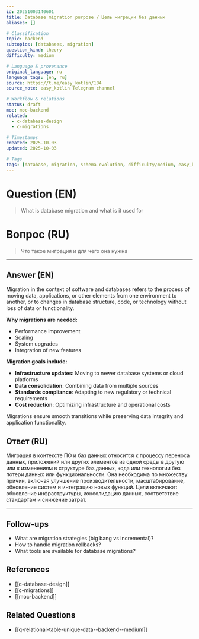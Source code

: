 ```yaml
---
id: 20251003140601
title: Database migration purpose / Цель миграции баз данных
aliases: []

# Classification
topic: backend
subtopics: [databases, migration]
question_kind: theory
difficulty: medium

# Language & provenance
original_language: ru
language_tags: [en, ru]
source: https://t.me/easy_kotlin/184
source_note: easy_kotlin Telegram channel

# Workflow & relations
status: draft
moc: moc-backend
related:
  - c-database-design
  - c-migrations

# Timestamps
created: 2025-10-03
updated: 2025-10-03

# Tags
tags: [database, migration, schema-evolution, difficulty/medium, easy_kotlin, lang/ru, backend]
---
```


# Question (EN)
> What is database migration and what is it used for

# Вопрос (RU)
> Что такое миграция и для чего она нужна

---

## Answer (EN)

Migration in the context of software and databases refers to the process of moving data, applications, or other elements from one environment to another, or to changes in database structure, code, or technology without loss of data or functionality.

**Why migrations are needed:**
- Performance improvement
- Scaling
- System upgrades
- Integration of new features

**Migration goals include:**
- **Infrastructure updates**: Moving to newer database systems or cloud platforms
- **Data consolidation**: Combining data from multiple sources
- **Standards compliance**: Adapting to new regulatory or technical requirements
- **Cost reduction**: Optimizing infrastructure and operational costs

Migrations ensure smooth transitions while preserving data integrity and application functionality.

## Ответ (RU)

Миграция в контексте ПО и баз данных относится к процессу переноса данных, приложений или других элементов из одной среды в другую или к изменениям в структуре баз данных, кода или технологии без потери данных или функциональности. Она необходима по множеству причин, включая улучшение производительности, масштабирование, обновление систем и интеграцию новых функций. Цели включают: обновление инфраструктуры, консолидацию данных, соответствие стандартам и снижение затрат.

---

## Follow-ups
- What are migration strategies (big bang vs incremental)?
- How to handle migration rollbacks?
- What tools are available for database migrations?

## References
- [[c-database-design]]
- [[c-migrations]]
- [[moc-backend]]

## Related Questions
- [[q-relational-table-unique-data--backend--medium]]
